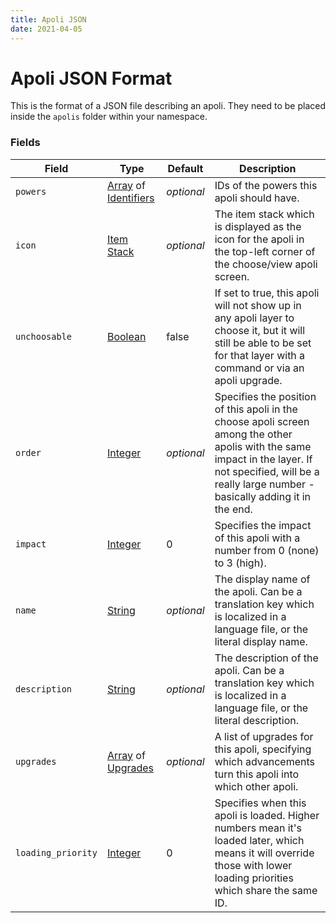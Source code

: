 ```yaml
---
title: Apoli JSON
date: 2021-04-05
---
```

# Apoli JSON Format

This is the format of a JSON file describing an apoli. They need to be placed inside the `apolis` folder within your namespace.

### Fields

Field  | Type | Default | Description
-------|------|---------|-------------
`powers` | [Array](data_types/array.md) of [Identifiers](data_types/identifier.md) | _optional_ | IDs of the powers this apoli should have.
`icon` | [Item Stack](data_types/item_stack.md) | _optional_ | The item stack which is displayed as the icon for the apoli in the top-left corner of the choose/view apoli screen.
`unchoosable` | [Boolean](data_types/boolean.md) | false | If set to true, this apoli will not show up in any apoli layer to choose it, but it will still be able to be set for that layer with a command or via an apoli upgrade.
`order` | [Integer](data_types/integer.md) | _optional_ | Specifies the position of this apoli in the choose apoli screen among the other apolis with the same impact in the layer. If not specified, will be a really large number - basically adding it in the end.
`impact` | [Integer](data_types/integer.md) | 0 | Specifies the impact of this apoli with a number from 0 (none) to 3 (high).
`name` | [String](data_types/string.md) | _optional_ | The display name of the apoli. Can be a translation key which is localized in a language file, or the literal display name.
`description` | [String](data_types/string.md) | _optional_ | The description of the apoli. Can be a translation key which is localized in a language file, or the literal description.
`upgrades` | [Array](data_types/array.md) of [Upgrades](upgrade_json.md) | _optional_ | A list of upgrades for this apoli, specifying which advancements turn this apoli into which other apoli.
`loading_priority` | [Integer](data_types/integer.md) | 0 | Specifies when this apoli is loaded. Higher numbers mean it's loaded later, which means it will override those with lower loading priorities which share the same ID.
